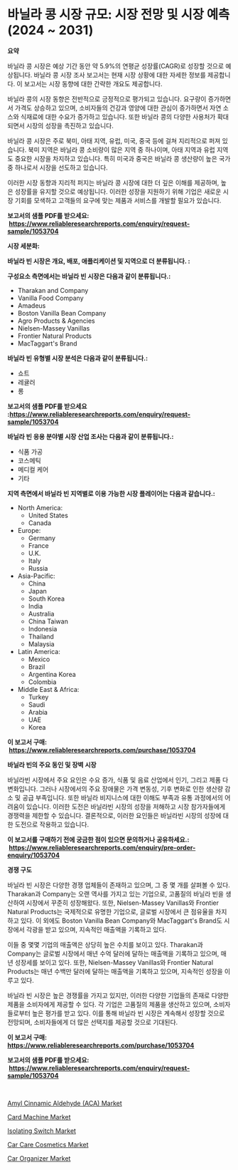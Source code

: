 <p><h1>바닐라 콩 시장 규모: 시장 전망 및 시장 예측 (2024 ~ 2031)</h1></p><p><strong>요약</strong></p>
<p><p>바닐라 콩 시장은 예상 기간 동안 약 5.9%의 연평균 성장률(CAGR)로 성장할 것으로 예상됩니다. 바닐라 콩 시장 조사 보고서는 현재 시장 상황에 대한 자세한 정보를 제공합니다. 이 보고서는 시장 동향에 대한 간략한 개요도 제공합니다.</p><p>바닐라 콩의 시장 동향은 전반적으로 긍정적으로 평가되고 있습니다. 요구량이 증가하면서 가격도 상승하고 있으며, 소비자들의 건강과 영양에 대한 관심이 증가하면서 자연 소스와 식재료에 대한 수요가 증가하고 있습니다. 또한 바닐라 콩의 다양한 사용처가 확대되면서 시장의 성장을 촉진하고 있습니다.</p><p>바닐라 콩 시장은 주로 북미, 아태 지역, 유럽, 미국, 중국 등에 걸쳐 지리적으로 퍼져 있습니다. 북미 지역은 바닐라 콩 소비량이 많은 지역 중 하나이며, 아태 지역과 유럽 지역도 중요한 시장을 차지하고 있습니다. 특히 미국과 중국은 바닐라 콩 생산량이 높은 국가 중 하나로서 시장을 선도하고 있습니다.</p><p>이러한 시장 동향과 지리적 퍼지는 바닐라 콩 시장에 대한 더 깊은 이해를 제공하며, 높은 성장률을 유지할 것으로 예상됩니다. 이러한 성장을 지원하기 위해 기업은 새로운 시장 기회를 모색하고 고객들의 요구에 맞는 제품과 서비스를 개발할 필요가 있습니다.</p></p>
<p><strong>보고서의 샘플 PDF를 받으세요: &nbsp;<a href="https://www.reliableresearchreports.com/enquiry/request-sample/1053704">https://www.reliableresearchreports.com/enquiry/request-sample/1053704</a></strong></p>
<p><strong>시장 세분화:</strong></p>
<p><strong> 바닐라 빈 시장은 개요, 배포, 애플리케이션 및 지역으로 더 분류됩니다. :</strong></p>
<p><strong>구성요소 측면에서는 바닐라 빈 시장은 다음과 같이 분류됩니다.:</strong></p>
<p><ul><li>Tharakan and Company</li><li>Vanilla Food Company</li><li>Amadeus</li><li>Boston Vanilla Bean Company</li><li>Agro Products & Agencies</li><li>Nielsen-Massey Vanillas</li><li>Frontier Natural Products</li><li>MacTaggart's Brand</li></ul></p>
<p><strong> 바닐라 빈 유형별 시장 분석은 다음과 같이 분류됩니다.:</strong></p>
<p><ul><li>쇼트</li><li>레귤러</li><li>롱</li></ul></p>
<p><strong>보고서의 샘플 PDF를 받으세요 :<a href="https://www.reliableresearchreports.com/enquiry/request-sample/1053704">https://www.reliableresearchreports.com/enquiry/request-sample/1053704</a></strong></p>
<p><strong> 바닐라 빈 응용 분야별 시장 산업 조사는 다음과 같이 분류됩니다.:</strong></p>
<p><ul><li>식품 가공</li><li>코스메틱</li><li>메디컬 케어</li><li>기타</li></ul></p>
<p><strong>지역 측면에서 바닐라 빈 지역별로 이용 가능한 시장 플레이어는 다음과 같습니다.:</strong></p>
<p><ul>
    <li>
        North America:
        <ul>
            <li>United States</li>
            <li>Canada</li>
        </ul>
    </li>
    <li>
        Europe:
        <ul>
            <li>Germany</li>
            <li>France</li>
            <li>U.K.</li>
            <li>Italy</li>
            <li>Russia</li>
        </ul>
    </li>
    <li>
        Asia-Pacific:
        <ul>
            <li>China</li>
            <li>Japan</li>
            <li>South Korea</li>
            <li>India</li>
            <li>Australia</li>
            <li>China Taiwan</li>
            <li>Indonesia</li>
            <li>Thailand</li>
            <li>Malaysia</li>
        </ul>
    </li>
    <li>
        Latin America:
        <ul>
            <li>Mexico</li>
            <li>Brazil</li>
            <li>Argentina Korea</li>
            <li>Colombia</li>
        </ul>
    </li>
    <li>
        Middle East & Africa:
        <ul>
            <li>Turkey</li>
            <li>Saudi</li>
            <li>Arabia</li>
            <li>UAE</li>
            <li>Korea</li>
        </ul>
    </li>
    </ul></p>
<p><strong>이 보고서 구매: &nbsp;<a href="https://www.reliableresearchreports.com/purchase/1053704">https://www.reliableresearchreports.com/purchase/1053704</a></strong></p>
<p><strong>바닐라 빈의 주요 동인 및 장벽 시장</strong></p>
<p><p>바닐라빈 시장에서 주요 요인은 수요 증가, 식품 및 음료 산업에서 인기, 그리고 제품 다변화입니다. 그러나 시장에서의 주요 장애물은 가격 변동성, 기후 변화로 인한 생산량 감소 및 공급 부족입니다. 또한 바닐라 비지니스에 대한 이해도 부족과 유통 과정에서의 어려움이 있습니다. 이러한 도전은 바닐라빈 시장의 성장을 저해하고 시장 참가자들에게 경쟁력을 제한할 수 있습니다. 결론적으로, 이러한 요인들은 바닐라빈 시장의 성장에 대한 도전으로 작용하고 있습니다.</p></p>
<p><strong>이 보고서를 구매하기 전에 궁금한 점이 있으면 문의하거나 공유하세요.: &nbsp;<a href="https://www.reliableresearchreports.com/enquiry/pre-order-enquiry/1053704">https://www.reliableresearchreports.com/enquiry/pre-order-enquiry/1053704</a></strong></p>
<p><strong>경쟁 구도</strong></p>
<p><p>바닐라 빈 시장은 다양한 경쟁 업체들이 존재하고 있으며, 그 중 몇 개를 살펴볼 수 있다. Tharakan과 Company는 오랜 역사를 가지고 있는 기업으로, 고품질의 바닐라 빈을 생산하여 시장에서 꾸준히 성장해왔다. 또한, Nielsen-Massey Vanillas와 Frontier Natural Products는 국제적으로 유명한 기업으로, 글로벌 시장에서 큰 점유율을 차지하고 있다. 이 외에도 Boston Vanilla Bean Company와 MacTaggart's Brand도 시장에서 각광을 받고 있으며, 지속적인 매출액을 기록하고 있다.</p><p>이들 중 몇몇 기업의 매출액은 상당히 높은 수치를 보이고 있다. Tharakan과 Company는 글로벌 시장에서 매년 수억 달러에 달하는 매출액을 기록하고 있으며, 매년 성장세를 보이고 있다. 또한, Nielsen-Massey Vanillas와 Frontier Natural Products는 매년 수백만 달러에 달하는 매출액을 기록하고 있으며, 지속적인 성장을 이루고 있다.</p><p>바닐라 빈 시장은 높은 경쟁률을 가지고 있지만, 이러한 다양한 기업들의 존재로 다양한 제품을 소비자에게 제공할 수 있다. 각 기업은 고품질의 제품을 생산하고 있으며, 소비자들로부터 높은 평가를 받고 있다. 이를 통해 바닐라 빈 시장은 계속해서 성장할 것으로 전망되며, 소비자들에게 더 많은 선택지를 제공할 것으로 기대된다.</p></p>
<p><strong>이 보고서 구매: &nbsp; <a href="https://www.reliableresearchreports.com/purchase/1053704">https://www.reliableresearchreports.com/purchase/1053704</a></strong></p>
<p><strong>보고서의 샘플 PDF를 받으세요: &nbsp;<a href="https://www.reliableresearchreports.com/enquiry/request-sample/1053704">https://www.reliableresearchreports.com/enquiry/request-sample/1053704</a></strong><strong></strong></p>
<p>&nbsp;</p>
<p><p><a href="https://cat-emmental-94b.notion.site/Amyl-Cinnamic-Aldehyde-ACA-Market-Research-Report-Reveals-The-Latest-Trends-And-Opportunities-of-t-5e40b16a58cd4f4b92ba6fa077d1f4a2">Amyl Cinnamic Aldehyde (ACA) Market</a></p><p><a href="https://issuu.com/reportprime-2/docs/card-machine-market-size-2030.pptx">Card Machine Market</a></p><p><a href="https://view.publitas.com/reportprime-1/isolating-switch-market-centers-on-aspects-such-as-market-growth-market-share-market-opportunity-and-projected-forecasts-spanning-from-2024-to-2031/">Isolating Switch Market</a></p><p><a href="https://github.com/joannesouthgate/Market-Research-Report-List-2/blob/main/car-care-cosmetics-market.md">Car Care Cosmetics Market</a></p><p><a href="https://github.com/sofayahoo2023/Market-Research-Report-List-3/blob/main/car-organizer-market.md">Car Organizer Market</a></p></p>
